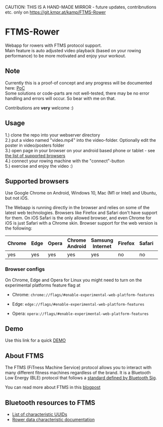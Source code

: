 CAUTION: THIS IS A HAND-MADE MIRROR - future updates, contribnutions etc. only on https://git.kmpr.at/kamp/FTMS-Rower

# FTMS-Rower

Webapp for rowers with FTMS protocol support.  
Main feature is auto adjusted video playback (based on your rowing performance) to be more motivated and enjoy your workout.


## Note

Currently this is a proof-of concept and any progress will be documented here: [PoC](https://git.kmpr.at/kamp/FTMS-Rower/src/branch/main/docs/PoC.md)  
Some solutions or code-parts are not well-tested, there may be no error handling and errors will occur. So bear with me on that.

Contributions are **very** welcome :)


## Usage
1.) clone the repo into your webserver directory  
2.) put a video named "video.mp4" into the video-folder. Optionally edit the poster in video/posters folder  
3.) open page in your browser on your android based phone or tablet - see [the list of supported browsers](#supported-browsers)  
4.) connect your rowing machine with the "connect"-button  
5.) exercise and enjoy the video :)  


## Supported browsers
Use Google Chrome on Android, Windows 10, Mac (M1 or Intel) and Ubuntu, but not iOS.

The Webapp is running directly in the browser and relies on some of the latest web technologies. Browsers like Firefox and Safari don't have support for them. On iOS Safari is the only allowed browser, and even Chrome for iOS is just Safari with a Chrome skin. Browser support for the web version is the following:

| Chrome | Edge | Opera | Chrome Android | Samsung Internet | Firefox | Safari | Safari iOS | Chrome iOS |
|--------|------|-------|----------------|------------------|---------|--------|------------|------------|
| yes    | yes  | yes   | yes            | yes              | no      | no     | no         | no         |


### Browser configs
On Chrome, Edge and Opera for Linux you might need to turn on the experimental platforms feature flag at

- Chrome: `chrome://flags/#enable-experimental-web-platform-features`

- Edge: `edge://flags/#enable-experimental-web-platform-features`

- Opera: `opera://flags/#enable-experimental-web-platform-features`


## Demo
Use this link for a quick [DEMO](https://www.kmpr.at/ftms/index.html)


## About FTMS
The FTMS (FiTness Machine Service) protocol allows you to interact with many different fitness machines
regardless of the brand. 
It is a Bluetooth Low Energy (BLE) protocol that follows a [standard defined by Bluetooth Sig](https://www.bluetooth.com/specifications/specs/fitness-machine-service-1-0/).

You can read more about FTMS in this [blogpost](https://medium.com/decathlondigital/take-control-of-your-fitness-machines-6588439aeeda)


## Bluetooth resources to FTMS
- [List of characteristic UUIDs](https://bitbucket.org/bluetooth-SIG/public/src/main/assigned_numbers/uuids/characteristic_uuids.yaml)
- [Rower data characteristic documentation](https://bitbucket.org/bluetooth-SIG/public/src/main/gss/org.bluetooth.characteristic.rower_data.yaml)
